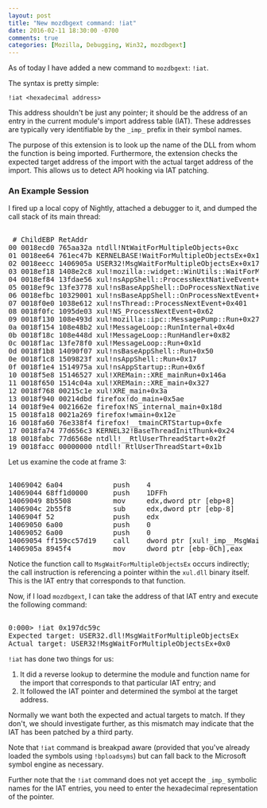 ```yaml
---
layout: post
title: "New mozdbgext command: !iat"
date: 2016-02-11 18:30:00 -0700
comments: true
categories: [Mozilla, Debugging, Win32, mozdbgext]
---
```

As of today I have added a new command to `mozdbgext`: `!iat`.

The syntax is pretty simple:

`!iat <hexadecimal address>`

This address shouldn't be just any pointer; it should be the address of an
entry in the current module's import address table (IAT). These addresses
are typically very identifiable by the `_imp_` prefix in their symbol names.

The purpose of this extension is to look up the name of the DLL from whom the
function is being imported. Furthermore, the extension checks the expected
target address of the import with the actual target address of the import. This
allows us to detect API hooking via IAT patching.

### An Example Session

I fired up a local copy of Nightly, attached a debugger to it, and dumped the
call stack of its main thread:

<pre><samp>
 # ChildEBP RetAddr
00 0018ecd0 765aa32a ntdll!NtWaitForMultipleObjects+0xc
01 0018ee64 761ec47b KERNELBASE!WaitForMultipleObjectsEx+0x10a
02 0018eecc 1406905a USER32!MsgWaitForMultipleObjectsEx+0x17b
03 0018ef18 1408e2c8 xul!mozilla::widget::WinUtils::WaitForMessage+0x5a
04 0018ef84 13fdae56 xul!nsAppShell::ProcessNextNativeEvent+0x188
05 0018ef9c 13fe3778 xul!nsBaseAppShell::DoProcessNextNativeEvent+0x36
06 0018efbc 10329001 xul!nsBaseAppShell::OnProcessNextEvent+0x158
07 0018f0e0 1038e612 xul!nsThread::ProcessNextEvent+0x401
08 0018f0fc 1095de03 xul!NS_ProcessNextEvent+0x62
09 0018f130 108e493d xul!mozilla::ipc::MessagePump::Run+0x273
0a 0018f154 108e48b2 xul!MessageLoop::RunInternal+0x4d
0b 0018f18c 108e448d xul!MessageLoop::RunHandler+0x82
0c 0018f1ac 13fe78f0 xul!MessageLoop::Run+0x1d
0d 0018f1b8 14090f07 xul!nsBaseAppShell::Run+0x50
0e 0018f1c8 1509823f xul!nsAppShell::Run+0x17
0f 0018f1e4 1514975a xul!nsAppStartup::Run+0x6f
10 0018f5e8 15146527 xul!XREMain::XRE_mainRun+0x146a
11 0018f650 1514c04a xul!XREMain::XRE_main+0x327
12 0018f768 00215c1e xul!XRE_main+0x3a
13 0018f940 00214dbd firefox!do_main+0x5ae
14 0018f9e4 0021662e firefox!NS_internal_main+0x18d
15 0018fa18 0021a269 firefox!wmain+0x12e
16 0018fa60 76e338f4 firefox!__tmainCRTStartup+0xfe
17 0018fa74 77d656c3 KERNEL32!BaseThreadInitThunk+0x24
18 0018fabc 77d6568e ntdll!__RtlUserThreadStart+0x2f
19 0018facc 00000000 ntdll!_RtlUserThreadStart+0x1b
</samp></pre>

Let us examine the code at frame 3:

<pre><samp>
14069042 6a04            push    4
14069044 68ff1d0000      push    1DFFh
14069049 8b5508          mov     edx,dword ptr [ebp+8]
1406904c 2b55f8          sub     edx,dword ptr [ebp-8]
1406904f 52              push    edx
14069050 6a00            push    0
14069052 6a00            push    0
14069054 ff159cc57d19    call    dword ptr [xul!_imp__MsgWaitForMultipleObjectsEx (197dc59c)]
1406905a 8945f4          mov     dword ptr [ebp-0Ch],eax
</samp></pre>

Notice the function call to `MsgWaitForMultipleObjectsEx` occurs indirectly;
the call instruction is referencing a pointer within the `xul.dll` binary
itself. This is the IAT entry that corresponds to that function.

Now, if I load `mozdbgext`, I can take the address of that IAT entry and execute
the following command:

<pre><samp>
0:000> !iat 0x197dc59c
Expected target: USER32.dll!MsgWaitForMultipleObjectsEx
Actual target: USER32!MsgWaitForMultipleObjectsEx+0x0
</samp></pre>

`!iat` has done two things for us:

1. It did a reverse lookup to determine the module and function name for the
import that corresponds to that particular IAT entry; and
2. It followed the IAT pointer and determined the symbol at the target address.

Normally we want both the expected and actual targets to match. If they don't,
we should investigate further, as this mismatch may indicate that the IAT has
been patched by a third party.

Note that `!iat` command is breakpad aware (provided that you've already
loaded the symbols using `!bploadsyms`) but can fall back to the Microsoft
symbol engine as necessary.

Further note that the `!iat` command does not yet accept the `_imp_` symbolic
names for the IAT entries, you need to enter the hexadecimal representation of
the pointer.
